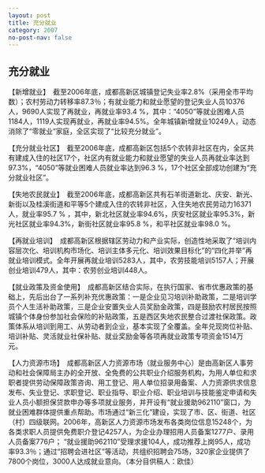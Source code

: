 ```yaml
---
layout: post
title: 充分就业
category: 2007
no-post-nav: false
---
```


## 充分就业

【新增就业】　截至2006年底，成都高新区城镇登记失业率2.8%（采用全市平均数）；农村劳动力转移率87.3％；有就业能力和就业愿望的登记失业人员10376人，9690人实现了再就业，再就业率93.4 %，其中：“4050”等就业困难人员1184人，1119人实现再就业，再就业率94.5%。全年城镇新增就业10249人，动态消除了“零就业”家庭，全区实现了“比较充分就业”。

【充分就业社区】　截至2006年底，成都高新区包括5个农转非社区在内，全区共有建成入住的社区17个，社区内有就业能力和就业愿望的失业人员再就业率达到97.3%，“4050”等就业困难人员就业率达到96.3 %，17个社区全部成功创建为“充分就业社区”。

【失地农民就业】　截至2006年底，成都高新区共有石羊街道新北、庆安、新光、新街以及桂溪街道和平等5个建成入住的农转非社区，入住失地农民劳动力16371人，就业率95.7 % ，其中，新北社区就业率94.6%，庆安社区就业率95.3%，新光社区就业率94.3%，新街社区就业率95.8 %，和平社区就业率98.0 %。

【再就业培训】　成都高新区根据辖区劳动力和产业实际，创造性地采取了“培训内容层次化、培训机构市场化、培训主体多元化、培训效果目标化”的“四化并举”再就业培训模式。全年开展再就业培训5283人，其中，农劳技能培训5157人；开展创业培训479人，其中：农劳创业培训448人。

【就业政策及资金使用】　成都高新区结合实际，在执行国家、省市优惠政策的基础上，先后出台了一系列补充优惠政策：一是企业见习培训补助政策，二是培训学员个人生活补助政策，三是企业安置失业人员奖励金政策，四是鼓励农村居民按照城镇个体身份参加社会保险的补贴政策，五是西区失地农民整合过渡社保政策。政策体系从培训到用工、从劳动者到企业，基本实现了全覆盖。全年兑现岗位补贴、培训补贴、灵活就业社保补贴、就业奖励金等各项再就业政策专项资金1514万元。

【人力资源市场】　成都高新区人力资源市场（就业服务中心）是由高新区人事劳动和社会保障局主办的全开放、全免费的公共职业介绍服务机构，为用人单位和求职者提供劳动保障政策咨询、用工登记、用人单位招录用备案、人力资源供求信息发布、失业登记、求职登记、职业指导、职业介绍、职业培训与技能鉴定申请和失业人员小额担保贷款申办等多项就业服务，并开设有“就业援助962110”窗口，为就业困难群体提供重点帮助。市场通过“新三化”建设，实现了市、区、街道、社区（村）四级联网。2006年，高新区人力资源市场发布各类岗位信息15248个，为各类求职人员提供免费职介登记4257人，为企业办理招用人员备案1277户、录用人员备案776户； “就业援助962110”受理求援104人，成功推荐上岗95人，成功率93.3％；通过“招聘会进社区”等活动，共组织招聘会75场，320家企业提供了7800个岗位，3000人达成就业意向。（本分目供稿人：欧佳）
